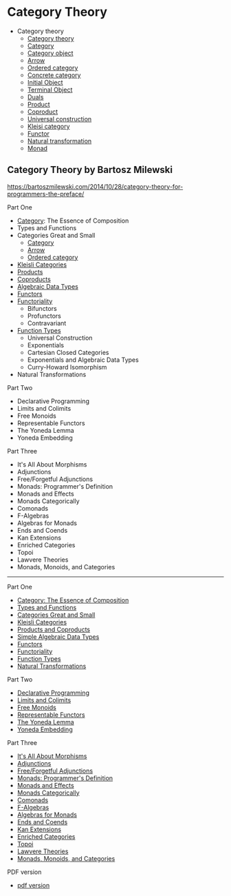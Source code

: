 # Category Theory

* Category theory
  - [Category theory](./category-theory.md)
  - [Category](./category.md)
  - [Category object](./category-object.md)
  - [Arrow](./arrow.md)
  - [Ordered category](./ordered-category.md)
  - [Concrete category](./concrete-category.md)
  - [Initial Object](./initial-object.md)
  - [Terminal Object](./terminal-object.md)
  - [Duals](./duals.md)
  - [Product](./product.md)
  - [Coproduct](./coproduct.md)
  - [Universal construction](./universal-construction.md)
  - [Kleisi category](./kleisi-category.md)
  - [Functor](./functor.md)
  - [Natural transformation](./natural-transformation.md)
  - [Monad](./monad.md)


## Category Theory by Bartosz Milewski

https://bartoszmilewski.com/2014/10/28/category-theory-for-programmers-the-preface/

Part One
- [Category](./category.md): The Essence of Composition
- Types and Functions
- Categories Great and Small
  - [Category](./category.md)
  - [Arrow](./arrow.md)
  - [Ordered category](./ordered-category.md)
- [Kleisli Categories](./kleisi-category.md)
- [Products](./product.md)
- [Coproducts](./coproduct.md)
- [Algebraic Data Types](./algebraic-data-types.md)
- [Functors](./functor.md)
- [Functoriality](./functoriality.md)
  - Bifunctors
  - Profunctors
  - Contravariant
- [Function Types](./function-type.md)
  - Universal Construction
  - Exponentials
  - Cartesian Closed Categories
  - Exponentials and Algebraic Data Types
  - Curry-Howard Isomorphism
- Natural Transformations

Part Two
- Declarative Programming
- Limits and Colimits
- Free Monoids
- Representable Functors
- The Yoneda Lemma
- Yoneda Embedding

Part Three
- It's All About Morphisms
- Adjunctions
- Free/Forgetful Adjunctions
- Monads: Programmer's Definition
- Monads and Effects
- Monads Categorically
- Comonads
- F-Algebras
- Algebras for Monads
- Ends and Coends
- Kan Extensions
- Enriched Categories
- Topoi
- Lawvere Theories
- Monads, Monoids, and Categories

---

Part One
- [Category: The Essence of Composition](https://bartoszmilewski.com/2014/11/04/category-the-essence-of-composition/)
- [Types and Functions](https://bartoszmilewski.com/2014/11/24/types-and-functions/)
- [Categories Great and Small](https://bartoszmilewski.com/2014/12/05/categories-great-and-small/)
- [Kleisli Categories](https://bartoszmilewski.com/2014/12/23/kleisli-categories/)
- [Products and Coproducts](https://bartoszmilewski.com/2015/01/07/products-and-coproducts/)
- [Simple Algebraic Data Types](https://bartoszmilewski.com/2015/01/13/simple-algebraic-data-types/)
- [Functors](https://bartoszmilewski.com/2015/01/20/functors/)
- [Functoriality](https://bartoszmilewski.com/2015/02/03/functoriality/)
- [Function Types](https://bartoszmilewski.com/2015/03/13/function-types/)
- [Natural Transformations](https://bartoszmilewski.com/2015/04/07/natural-transformations/)

Part Two
- [Declarative Programming](https://bartoszmilewski.com/2015/04/15/category-theory-and-declarative-programming/)
- [Limits and Colimits](https://bartoszmilewski.com/2015/04/15/limits-and-colimits/)
- [Free Monoids](https://bartoszmilewski.com/2015/07/21/free-monoids/)
- [Representable Functors](https://bartoszmilewski.com/2015/07/29/representable-functors/)
- [The Yoneda Lemma](https://bartoszmilewski.com/2015/09/01/the-yoneda-lemma/)
- [Yoneda Embedding](https://bartoszmilewski.com/2015/10/28/yoneda-embedding/)

Part Three
- [It's All About Morphisms](https://bartoszmilewski.com/2015/11/17/its-all-about-morphisms/)
- [Adjunctions](https://bartoszmilewski.com/2016/04/18/adjunctions/)
- [Free/Forgetful Adjunctions](https://bartoszmilewski.com/2016/06/15/freeforgetful-adjunctions/)
- [Monads: Programmer's Definition](https://bartoszmilewski.com/2016/11/21/monads-programmers-definition/)
- [Monads and Effects](https://bartoszmilewski.com/2016/11/30/monads-and-effects/)
- [Monads Categorically](https://bartoszmilewski.com/2016/12/27/monads-categorically/)
- [Comonads](https://bartoszmilewski.com/2017/01/02/comonads/)
- [F-Algebras](https://bartoszmilewski.com/2017/02/28/f-algebras/)
- [Algebras for Monads](https://bartoszmilewski.com/2017/03/14/algebras-for-monads/)
- [Ends and Coends](https://bartoszmilewski.com/2017/03/29/ends-and-coends/)
- [Kan Extensions](https://bartoszmilewski.com/2017/04/17/kan-extensions/)
- [Enriched Categories](https://bartoszmilewski.com/2017/05/13/enriched-categories/)
- [Topoi](https://bartoszmilewski.com/2017/07/22/topoi/)
- [Lawvere Theories](https://bartoszmilewski.com/2017/08/26/lawvere-theories/)
- [Monads, Monoids, and Categories](https://bartoszmilewski.com/2017/09/06/monads-monoids-and-categories/)


PDF version
* [pdf version](https://github.com/hmemcpy/milewski-ctfp-pdf/)
